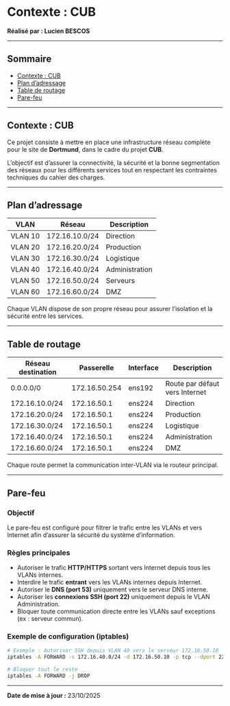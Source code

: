 # Contexte : CUB
**Réalisé par : Lucien BESCOS**  

---

## Sommaire
- [Contexte : CUB](#contexte--cub)
- [Plan d’adressage](#plan-dadressage)
- [Table de routage](#table-de-routage)
- [Pare-feu](#pare-feu)

---

## Contexte : CUB

Ce projet consiste à mettre en place une infrastructure réseau complète pour le site de **Dortmund**, dans le cadre du projet **CUB**.

L’objectif est d’assurer la connectivité, la sécurité et la bonne segmentation des réseaux pour les différents services tout en respectant les contraintes techniques du cahier des charges.  

---

## Plan d’adressage

| VLAN | Réseau | Description |
|------|---------|-------------|
| VLAN 10 | 172.16.10.0/24 | Direction |
| VLAN 20 | 172.16.20.0/24 | Production |
| VLAN 30 | 172.16.30.0/24 | Logistique |
| VLAN 40 | 172.16.40.0/24 | Administration |
| VLAN 50 | 172.16.50.0/24 | Serveurs |
| VLAN 60 | 172.16.60.0/24 | DMZ |

Chaque VLAN dispose de son propre réseau pour assurer l’isolation et la sécurité entre les services.

---

## Table de routage

| Réseau destination | Passerelle | Interface | Description |
|---------------------|-------------|------------|--------------|
| 0.0.0.0/0 | 172.16.50.254 | ens192 | Route par défaut vers Internet |
| 172.16.10.0/24 | 172.16.50.1 | ens224 | Direction |
| 172.16.20.0/24 | 172.16.50.1 | ens224 | Production |
| 172.16.30.0/24 | 172.16.50.1 | ens224 | Logistique |
| 172.16.40.0/24 | 172.16.50.1 | ens224 | Administration |
| 172.16.60.0/24 | 172.16.50.1 | ens224 | DMZ |

Chaque route permet la communication inter-VLAN via le routeur principal.

---

## Pare-feu

### Objectif
Le pare-feu est configuré pour filtrer le trafic entre les VLANs et vers Internet afin d’assurer la sécurité du système d’information.

### Règles principales

- Autoriser le trafic **HTTP/HTTPS** sortant vers Internet depuis tous les VLANs internes.  
- Interdire le trafic **entrant** vers les VLANs internes depuis Internet.  
- Autoriser le **DNS (port 53)** uniquement vers le serveur DNS interne.  
- Autoriser les **connexions SSH (port 22)** uniquement depuis le VLAN Administration.  
- Bloquer toute communication directe entre les VLANs sauf exceptions (ex : serveur commun).

### Exemple de configuration (iptables)

```bash
# Exemple : Autoriser SSH depuis VLAN 40 vers le serveur 172.16.50.10
iptables -A FORWARD -s 172.16.40.0/24 -d 172.16.50.10 -p tcp --dport 22 -j ACCEPT

# Bloquer tout le reste
iptables -A FORWARD -j DROP
```

---

**Date de mise à jour :** 23/10/2025
